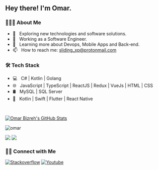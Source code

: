 <h2> Hey there! I'm Omar.</h2>

<h3> 👨🏻‍💻 About Me </h3>

- 🤔 &nbsp; Exploring new technologies and software solutions.
- 💼 &nbsp; Working as a Software Engineer.
- 🌱 &nbsp; Learning more about Devops, Mobile Apps and Back-end.
- 📫 &nbsp; How to reach me: sliding_xp@protonmail.com

<h3>🛠 Tech Stack</h3>

- 💻 &nbsp; C# | Kotlin | Golang
- 🌐 &nbsp; JavaScript | TypeScript | ReactJS | Redux | VueJs | HTML | CSS
- 🛢 &nbsp; MySQL | SQL Server
- :iphone: &nbsp; Kotlin | Swift | Flutter | React Native

<br/>

[![Omar Bizreh's GitHub Stats](https://github-readme-stats.vercel.app/api?username=omar-bizreh&show_icons=true)](https://github.com/omar-bizreh)

<p><img align="center" src="https://github-readme-streak-stats.herokuapp.com/?user=omar-bizreh&" alt="omar" /></p>

[![](https://komarev.com/ghpvc/?username=omar-bizreh&color=blue&label=Profile%20Views)](https://github.com/omar-bizreh/omar-bizreh)
[![](https://img.shields.io/github/followers/omar-bizreh?label=GitHub%20Followers)](https://github.com/omar-bizreh)

<h3> 🤝🏻 Connect with Me </h3>

<p>
<a href="https://stackoverflow.com/users/3104287/justadev"><img alt="Stackoverflow" src="https://img.shields.io/badge/Stackoverflow-gray?style=flat-square&logo=stackoverflow"></a>
<a href="https://www.youtube.com/channel/UCL7mq7gzHbwwXi8ksBVFPnQ"><img alt="Youtube" src="https://img.shields.io/badge/Youtube-gray?style=flat-square&logo=youtube"></a>
</p>
